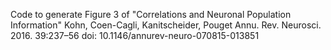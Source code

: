 Code to generate Figure 3 of 
"Correlations and Neuronal Population Information"
Kohn, Coen-Cagli, Kanitscheider, Pouget
Annu. Rev. Neurosci. 2016. 39:237–56
doi: 10.1146/annurev-neuro-070815-013851

